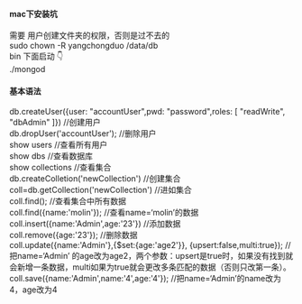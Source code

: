 #### mac下安装坑  
需要 用户创建文件夹的权限，否则是过不去的  
sudo chown -R yangchongduo /data/db  
bin 下面启动 👇  
./mongod   
#### 基本语法
db.createUser({user: "accountUser",pwd: "password",roles: [ "readWrite", "dbAdmin" ]}) //创建用户  
db.dropUser('accountUser'); //删除用户  
show users //查看所有用户  
show dbs  //查看数据库  
show collections //查看集合  
db.createColletion('newCollection') //创建集合  
coll=db.getCollection('newCollection') //进如集合  
coll.find(); //查看集合中所有数据  
coll.find({name:'molin'}); //查看name=‘molin’的数据  
coll.insert({name:'Admin',age:'23'}) //添加数据  
coll.remove({age:'23'}); //删除数据  
coll.update({name:'Admin'},{$set:{age:'age2'}},  {upsert:false,multi:true}); //把name=‘Admin’ 的age改为age2，两个参数：upsert是true时，如果没有找到就会新增一条数据，multi如果为true就会更改多条匹配的数据（否则只改第一条）。   
coll.save({name:'Admin',name:'4',age:'4'}); //把name=‘Admin’的name改为4，age改为4  
